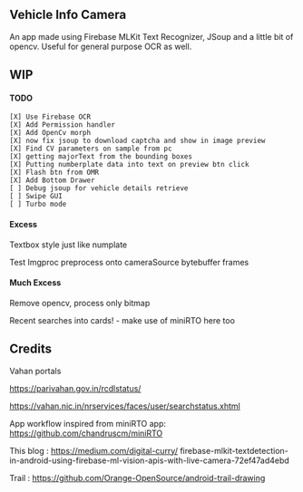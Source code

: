 ## Vehicle Info Camera 
An app made using Firebase MLKit Text Recognizer, JSoup and a little bit of opencv.
Useful for general purpose OCR as well.

## WIP
#### TODO
	[X] Use Firebase OCR
	[X] Add Permission handler
	[X] Add OpenCv morph
	[X] now fix jsoup to download captcha and show in image preview 
	[X] Find CV parameters on sample from pc
	[X] getting majorText from the bounding boxes
	[X] Putting numberplate data into text on preview btn click
	[X] Flash btn from OMR
	[X] Add Bottom Drawer 
	[ ] Debug jsoup for vehicle details retrieve 
	[ ] Swipe GUI 
	[ ] Turbo mode

#### Excess

 Textbox style just like numplate

 Test Imgproc preprocess onto cameraSource bytebuffer frames

#### Much Excess

Remove opencv, process only bitmap

Recent searches into cards! - make use of miniRTO here too

## Credits
Vahan portals

https://parivahan.gov.in/rcdlstatus/

https://vahan.nic.in/nrservices/faces/user/searchstatus.xhtml

App workflow inspired from miniRTO app: 
https://github.com/chandruscm/miniRTO 

This blog : https://medium.com/digital-curry/
firebase-mlkit-textdetection-in-android-using-firebase-ml-vision-apis-with-live-camera-72ef47ad4ebd

Trail : https://github.com/Orange-OpenSource/android-trail-drawing

<!-- Owl sheet : link?! -->
